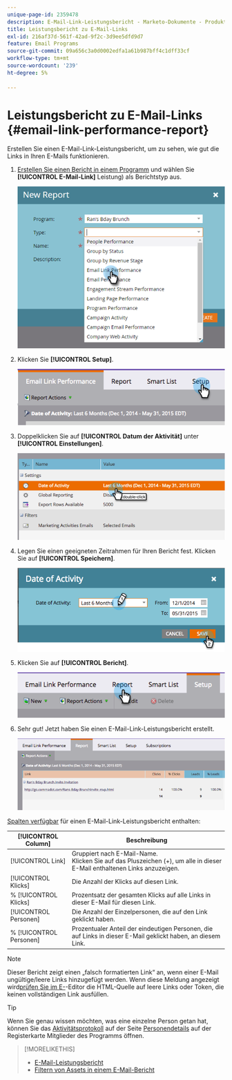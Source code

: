 ```yaml
---
unique-page-id: 2359478
description: E-Mail-Link-Leistungsbericht - Marketo-Dokumente - Produktdokumentation
title: Leistungsbericht zu E-Mail-Links
exl-id: 216af37d-561f-42ad-9f2c-3d9ee5dfd9d7
feature: Email Programs
source-git-commit: 09a656c3a0d0002edfa1a61b987bff4c1dff33cf
workflow-type: tm+mt
source-wordcount: '239'
ht-degree: 5%

---
```


# Leistungsbericht zu E-Mail-Links {#email-link-performance-report}

Erstellen Sie einen E-Mail-Link-Leistungsbericht, um zu sehen, wie gut die Links in Ihren E-Mails funktionieren.

1. [Erstellen Sie einen Bericht in einem Programm](/help/marketo/product-docs/reporting/basic-reporting/creating-reports/create-a-report-in-a-program.md) und wählen Sie **[!UICONTROL E-Mail-Link]** Leistung) als Berichtstyp aus.

   ![](assets/image2017-3-29-9-3a10-3a41.png)

1. Klicken Sie **[!UICONTROL Setup]**.

   ![](assets/image2015-5-20-11-3a18-3a0.png)

1. Doppelklicken Sie auf **[!UICONTROL Datum der Aktivität]** unter **[!UICONTROL Einstellungen]**.

   ![](assets/image2015-5-20-11-3a18-3a59.png)

1. Legen Sie einen geeigneten Zeitrahmen für Ihren Bericht fest. Klicken Sie auf **[!UICONTROL Speichern]**.

   ![](assets/image2015-5-20-11-3a20-3a52.png)

1. Klicken Sie auf **[!UICONTROL Bericht]**.

   ![](assets/image2015-5-20-11-3a22-3a24.png)

1. Sehr gut! Jetzt haben Sie einen E-Mail-Link-Leistungsbericht erstellt.

   ![](assets/image2015-5-20-11-3a23-3a33.png)

[Spalten verfügbar](/help/marketo/product-docs/reporting/basic-reporting/editing-reports/select-report-columns.md) für einen E-Mail-Link-Leistungsbericht enthalten:

<table>
 <thead>
  <tr>
   <th colspan="1" rowspan="1">[!UICONTROL Column]</th>
   <th colspan="1" rowspan="1">Beschreibung</th>
  </tr>
 </thead>
 <tbody>
  <tr>
   <td colspan="1" rowspan="1">[!UICONTROL Link]</td>
   <td colspan="1" rowspan="1">Gruppiert nach E-Mail-Name.<br>Klicken Sie auf das Pluszeichen (+), um alle in dieser E-Mail enthaltenen Links anzuzeigen.</td>
  </tr>
  <tr>
   <td colspan="1" rowspan="1">[!UICONTROL Klicks]</td>
   <td colspan="1" rowspan="1">Die Anzahl der Klicks auf diesen Link.</td>
  </tr>
  <tr>
   <td colspan="1" rowspan="1">% [!UICONTROL Klicks]</td>
   <td colspan="1" rowspan="1">Prozentsatz der gesamten Klicks auf alle Links in dieser E-Mail für diesen Link.</td>
  </tr>
  <tr>
   <td colspan="1" rowspan="1">[!UICONTROL Personen]</td>
   <td colspan="1" rowspan="1">Die Anzahl der Einzelpersonen, die auf den Link geklickt haben.</td>
  </tr>
  <tr>
   <td colspan="1" rowspan="1">% [!UICONTROL Personen]</td>
   <td colspan="1" rowspan="1">Prozentualer Anteil der eindeutigen Personen, die auf Links in dieser E-Mail geklickt haben, an diesem Link.</td>
  </tr>
 </tbody>
</table>

>[!NOTE]
>
>Dieser Bericht zeigt einen „falsch formatierten Link“ an, wenn einer E-Mail ungültige/leere Links hinzugefügt werden. Wenn diese Meldung angezeigt wird[&#x200B; prüfen Sie im E-](/help/marketo/product-docs/email-marketing/general/functions-in-the-editor/edit-an-emails-html.md)-Editor die HTML-Quelle auf leere Links oder Token, die keinen vollständigen Link ausfüllen.

>[!TIP]
>
>Wenn Sie genau wissen möchten, was eine einzelne Person getan hat, können Sie das [Aktivitätsprotokoll](/help/marketo/product-docs/core-marketo-concepts/smart-lists-and-static-lists/managing-people-in-smart-lists/filter-activity-types-in-the-activity-log-of-a-person.md) auf der Seite [Personendetails](/help/marketo/product-docs/core-marketo-concepts/smart-lists-and-static-lists/managing-people-in-smart-lists/using-the-person-detail-page.md) auf der Registerkarte Mitglieder des Programms öffnen.

>[!MORELIKETHIS]
>
>* [E-Mail-Leistungsbericht](/help/marketo/product-docs/email-marketing/email-programs/email-program-data/email-performance-report.md)
>* [Filtern von Assets in einem E-Mail-Bericht](/help/marketo/product-docs/reporting/basic-reporting/report-activity/filter-assets-in-an-email-report.md)
